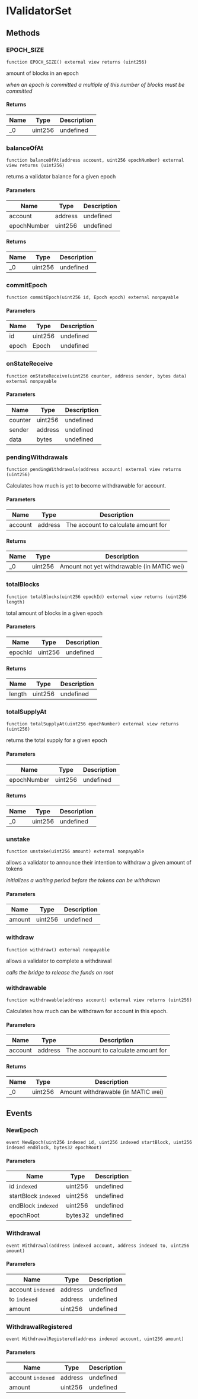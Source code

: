 # IValidatorSet









## Methods

### EPOCH_SIZE

```solidity
function EPOCH_SIZE() external view returns (uint256)
```

amount of blocks in an epoch

*when an epoch is committed a multiple of this number of blocks must be committed*


#### Returns

| Name | Type | Description |
|---|---|---|
| _0 | uint256 | undefined |

### balanceOfAt

```solidity
function balanceOfAt(address account, uint256 epochNumber) external view returns (uint256)
```

returns a validator balance for a given epoch



#### Parameters

| Name | Type | Description |
|---|---|---|
| account | address | undefined |
| epochNumber | uint256 | undefined |

#### Returns

| Name | Type | Description |
|---|---|---|
| _0 | uint256 | undefined |

### commitEpoch

```solidity
function commitEpoch(uint256 id, Epoch epoch) external nonpayable
```





#### Parameters

| Name | Type | Description |
|---|---|---|
| id | uint256 | undefined |
| epoch | Epoch | undefined |

### onStateReceive

```solidity
function onStateReceive(uint256 counter, address sender, bytes data) external nonpayable
```





#### Parameters

| Name | Type | Description |
|---|---|---|
| counter | uint256 | undefined |
| sender | address | undefined |
| data | bytes | undefined |

### pendingWithdrawals

```solidity
function pendingWithdrawals(address account) external view returns (uint256)
```

Calculates how much is yet to become withdrawable for account.



#### Parameters

| Name | Type | Description |
|---|---|---|
| account | address | The account to calculate amount for |

#### Returns

| Name | Type | Description |
|---|---|---|
| _0 | uint256 | Amount not yet withdrawable (in MATIC wei) |

### totalBlocks

```solidity
function totalBlocks(uint256 epochId) external view returns (uint256 length)
```

total amount of blocks in a given epoch



#### Parameters

| Name | Type | Description |
|---|---|---|
| epochId | uint256 | undefined |

#### Returns

| Name | Type | Description |
|---|---|---|
| length | uint256 | undefined |

### totalSupplyAt

```solidity
function totalSupplyAt(uint256 epochNumber) external view returns (uint256)
```

returns the total supply for a given epoch



#### Parameters

| Name | Type | Description |
|---|---|---|
| epochNumber | uint256 | undefined |

#### Returns

| Name | Type | Description |
|---|---|---|
| _0 | uint256 | undefined |

### unstake

```solidity
function unstake(uint256 amount) external nonpayable
```

allows a validator to announce their intention to withdraw a given amount of tokens

*initializes a waiting period before the tokens can be withdrawn*

#### Parameters

| Name | Type | Description |
|---|---|---|
| amount | uint256 | undefined |

### withdraw

```solidity
function withdraw() external nonpayable
```

allows a validator to complete a withdrawal

*calls the bridge to release the funds on root*


### withdrawable

```solidity
function withdrawable(address account) external view returns (uint256)
```

Calculates how much can be withdrawn for account in this epoch.



#### Parameters

| Name | Type | Description |
|---|---|---|
| account | address | The account to calculate amount for |

#### Returns

| Name | Type | Description |
|---|---|---|
| _0 | uint256 | Amount withdrawable (in MATIC wei) |



## Events

### NewEpoch

```solidity
event NewEpoch(uint256 indexed id, uint256 indexed startBlock, uint256 indexed endBlock, bytes32 epochRoot)
```





#### Parameters

| Name | Type | Description |
|---|---|---|
| id `indexed` | uint256 | undefined |
| startBlock `indexed` | uint256 | undefined |
| endBlock `indexed` | uint256 | undefined |
| epochRoot  | bytes32 | undefined |

### Withdrawal

```solidity
event Withdrawal(address indexed account, address indexed to, uint256 amount)
```





#### Parameters

| Name | Type | Description |
|---|---|---|
| account `indexed` | address | undefined |
| to `indexed` | address | undefined |
| amount  | uint256 | undefined |

### WithdrawalRegistered

```solidity
event WithdrawalRegistered(address indexed account, uint256 amount)
```





#### Parameters

| Name | Type | Description |
|---|---|---|
| account `indexed` | address | undefined |
| amount  | uint256 | undefined |




